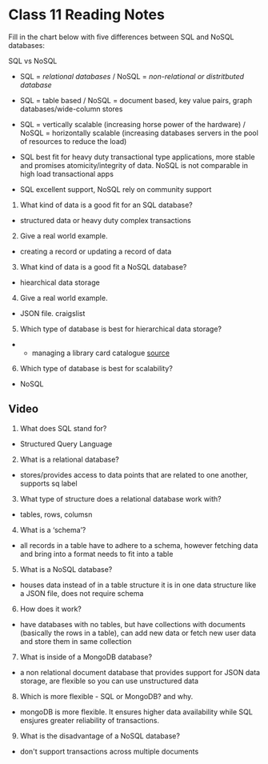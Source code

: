 # Class 11 Reading Notes

Fill in the chart below with five differences between SQL and NoSQL databases:

SQL vs NoSQL

- SQL = *relational databases* / NoSQL =  *non-relational or distritbuted database*

- SQL = table based / NoSQL = document based, key value pairs, graph databases/wide-column stores

- SQL = vertically scalable (increasing horse power of the hardware) / NoSQL = horizontally scalable (increasing databases servers in the pool of resources to reduce the load)

- SQL best fit for heavy duty transactional type applications, more stable and promises atomicity/integrity of data. NoSQL is not comparable in high load transactional apps

- SQL excellent support, NoSQL rely on community support

1. What kind of data is a good fit for an SQL database?

- structured data or heavy duty complex transactions

2. Give a real world example.

- creating a record or updating a record of data

3. What kind of data is a good fit a NoSQL database?

- hiearchical data storage

4. Give a real world example.

- JSON file. craigslist

5. Which type of database is best for hierarchical data storage?

-  - managing a library card catalogue <a href="https://www.spiceworks.com/tech/artificial-intelligence/articles/what-is-nosql/#:~:text=Such%20databases%20are%20mainly%20used,Cassandra%2C%20HBase%2C%20and%20Hypertable.">source</a>

6. Which type of database is best for scalability?

- NoSQL

## Video

1. What does SQL stand for?

- Structured Query Language

2. What is a relational database?

- stores/provides access to data points that are related to one another, supports sq label

3. What type of structure does a relational database work with?

- tables, rows, columsn

4. What is a ‘schema’?

- all records in a table have to adhere to a schema, however fetching data and bring into a format needs to fit into a table

5. What is a NoSQL database?

- houses data instead of in a table structure it is in one data structure like a JSON file, does not require schema

6. How does it work?

- have databases with no tables, but have collections with documents (basically the rows in a table), can add new data or fetch new user data and store them in same collection

7. What is inside of a MongoDB database?

- a non relational document database that provides support for JSON data storage, are flexible so you can use unstructured data

8. Which is more flexible - SQL or MongoDB? and why.

- mongoDB is more flexible. It ensures higher data availability while SQL ensjures greater reliability of transactions.

9. What is the disadvantage of a NoSQL database?

- don't support transactions across multiple documents
